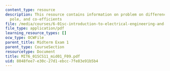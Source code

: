 ```yaml
---
content_type: resource
description: This resource contains information on problem on difference equation,
  pole, and co-efficients
file: /media/courses/6-01sc-introduction-to-electrical-engineering-and-computer-science-i-spring-2011/8048fee7e30c27d1ebcc7fe83e91b5b4_MIT6_01SCS11_mid01_F09.pdf
file_type: application/pdf
learning_resource_types: []
ocw_type: OCWFile
parent_title: Midterm Exam 1
parent_type: CourseSection
resourcetype: Document
title: MIT6_01SCS11_mid01_F09.pdf
uid: 8048fee7-e30c-27d1-ebcc-7fe83e91b5b4
---
```

